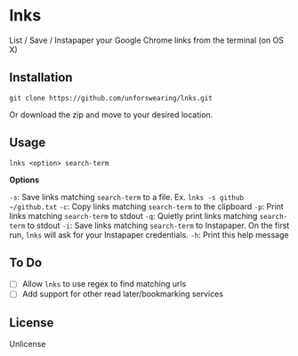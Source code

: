 # lnks
List / Save / Instapaper your Google Chrome links from the terminal (on OS X)

## Installation

`git clone https://github.com/unforswearing/lnks.git`

Or download the zip and move to your desired location.


## Usage

`lnks <option> search-term`

**Options**

`-s`: Save links matching `search-term` to a file. Ex. `lnks -s github ~/github.txt`
`-c`: Copy links matching `search-term` to the clipboard
`-p`: Print links matching `search-term` to stdout
`-q`: Quietly print links matching `search-term` to stdout
`-i`: Save links matching `search-term` to Instapaper. On the first run, `lnks` will ask for your Instapaper credentials.
`-h`: Print this help message

## To Do

- [ ] Allow `lnks` to use regex to find matching urls
- [ ] Add support for other read later/bookmarking services

## License

Unlicense
